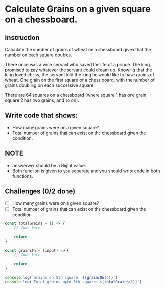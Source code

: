 # Calculate Grains on a given square on a chessboard.

## Instruction

Calculate the number of grains of wheat on a chessboard given that the number on each square doubles.

There once was a wise servant who saved the life of a prince. The king promised to pay whatever the servant could dream up. Knowing that the king loved chess, the servant told the king he would like to have grains of wheat. One grain on the first square of a chess board, with the number of grains doubling on each successive square.

There are 64 squares on a chessboard (where square 1 has one grain, square 2 has two grains, and so on).

## Write code that shows:

- How many grains were on a given square?
- Total number of grains that can exist on the chessboard given the condition.

## NOTE

- answerwer should be a BigInt value.
- Both function is given to you separate and you should write code in both functions.

## Challenges (0/2 done)

- [ ] How many grains were on a given square?
- [ ] Total number of grains that can exist on the chessboard given the condition

```js
const totalGrains = () => {
	// Code here

	return
}

const grainsOn = (input) => {
	// Code here

	return
}

console.log(`Grains on 5th square: ${grainsOn(5)}`)
console.log(`Total grains upto 5th square: ${totalGrains(5)}`)
```

